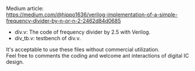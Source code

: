Medium article:  
https://medium.com/@hippo1636/verilog-implementation-of-a-simple-frequency-divider-by-n-or-n-2-2462d84d0685

- div.v: The code of frequency divider by 2.5 with Verilog.
- div_tb.v: testbench of div.v.

It's acceptable to use these files without commercial utilization.  
Feel free to comments the coding and welcome ant interactions of digital IC design.

